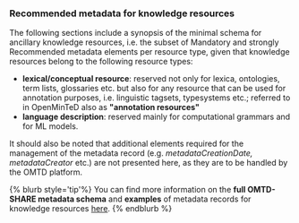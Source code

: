 ### Recommended metadata for knowledge resources

The following sections include a synopsis of the minimal schema  for ancillary knowledge resources, i.e. the subset of Mandatory and strongly Recommended metadata elements per resource type, given that knowledge resources belong to the following resource types:

* **lexical/conceptual resource**: reserved not only for lexica, ontologies, term lists, glossaries etc. but also for any resource that can be used for annotation purposes, i.e. linguistic tagsets, typesystems etc.; referred to in OpenMinTeD also as **"annotation resources"**
* **language description**: reserved mainly for computational grammars and for ML models.

It should also be noted that additional elements required for the management of the metadata record \(e.g. _metadataCreationDate, metadataCreator_ etc.\) are not presented here, as they are to be handled by the OMTD platform.

{% blurb style='tip'%}
You can find more information on the **full OMTD-SHARE metadata schema** and **examples** of metadata records for knowledge  resources [here](https://openminted.github.io/releases/omtd-share/3.0.2/).
{% endblurb %}

